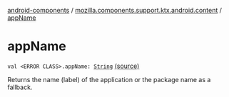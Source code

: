 [android-components](../index.md) / [mozilla.components.support.ktx.android.content](index.md) / [appName](./app-name.md)

# appName

`val <ERROR CLASS>.appName: `[`String`](https://kotlinlang.org/api/latest/jvm/stdlib/kotlin/-string/index.html) [(source)](https://github.com/mozilla-mobile/android-components/blob/master/components/support/ktx/src/main/java/mozilla/components/support/ktx/android/content/Context.kt#L49)

Returns the name (label) of the application or the package name as a fallback.

